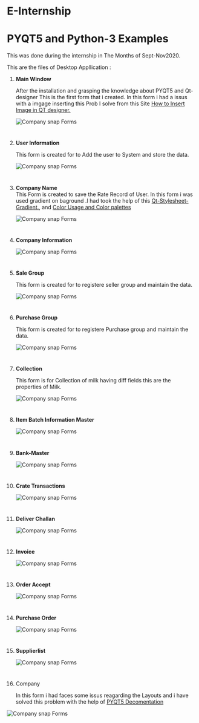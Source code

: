# E-Internship
# **PYQT5 and Python-3 Examples** 

This was done during the internship in The Months of Sept-Nov2020.

This are the files of Desktop Appllication :

 
1. **Main Window**
   
   After the installation and grasping the knowledge about PYQT5 and Qt-designer This is the first form that i created. In this form i had a issus with a imgage inserting this Prob I solve from this Site [How to Insert Image in QT designer.](https://www.techwithtim.net/tutorials/pyqt5-tutorial/images/) 
   
   
   
   
   ![Company snap Forms](https://github.com/omkardurafe1/E-Internship/blob/main/Esnaps/MainWindow.jpg)
   #

2. **User Information**
    
    This form is created for to Add the user to System and store the data.
       

    ![Company snap Forms](https://github.com/omkardurafe1/E-Internship/blob/main/Esnaps/User_Login.png)
    #
3.  **Company Name**  
        This Form is created to save the Rate Record of User.
        In this form i was used gradient on baground .I had took the help of this [Qt-Stylesheet-Gradient.](https://www.qtcentre.org/threads/32783-Style-Sheet-with-Gradient-Background), and [Color Usage and Color palettes](https://material.io/design/color/the-color-system.html#color-usage-and-palettes) 
    
    ![Company snap Forms](https://github.com/omkardurafe1/E-Internship/blob/main/Esnaps/MainWindow.jpg)
    #

4. **Company Information**

   ![Company snap Forms](https://github.com/omkardurafe1/E-Internship/blob/main/Esnaps/MainWindow.jpg) 
   #
5. **Sale Group**

    This form is created for to registere seller group and maintain the data.

   ![Company snap Forms](https://github.com/omkardurafe1/E-Internship/blob/main/Esnaps/MainWindow.jpg)
   #
6. **Purchase Group**
     
     This form is created for to registere Purchase group and maintain the data.

    ![Company snap Forms](https://github.com/omkardurafe1/E-Internship/blob/main/Esnaps/MainWindow.jpg)
    #
7. **Collection**

    This form is for Collection of milk having diff fields this are the properties of Milk.

    ![Company snap Forms](https://github.com/omkardurafe1/E-Internship/blob/main/Esnaps/MainWindow.jpg)
    #

8. **Item Batch Information Master**

    ![Company snap Forms](https://github.com/omkardurafe1/E-Internship/blob/main/Esnaps/MainWindow.jpg)
    #
9. **Bank-Master**

    ![Company snap Forms](https://github.com/omkardurafe1/E-Internship/blob/main/Esnaps/MainWindow.jpg)
    #
10. **Crate Transactions**

    ![Company snap Forms](https://github.com/omkardurafe1/E-Internship/blob/main/Esnaps/MainWindow.jpg)
    #

11. **Deliver Challan**

    ![Company snap Forms](https://github.com/omkardurafe1/E-Internship/blob/main/Esnaps/MainWindow.jpg)
    #

12. **Invoice**

     ![Company snap Forms](https://github.com/omkardurafe1/E-Internship/blob/main/Esnaps/MainWindow.jpg)
    #

13. **Order Accept**

     ![Company snap Forms](https://github.com/omkardurafe1/E-Internship/blob/main/Esnaps/MainWindow.jpg)
    #
    
14. **Purchase Order**

     ![Company snap Forms](https://github.com/omkardurafe1/E-Internship/blob/main/Esnaps/MainWindow.jpg)
    #

15. **Supplierlist**

     ![Company snap Forms](https://github.com/omkardurafe1/E-Internship/blob/main/Esnaps/MainWindow.jpg)
    #

16. Company

    In this form i had faces some issus reagarding the Layouts and i have solved this problem with the help of [PYQT5 Decomentation](https://doc.qt.io/qt-5/layout.html)

![Company snap Forms](/ESnaps/CompanyInformation.jpg)
